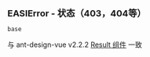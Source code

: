 <p><strong id="EASIError" style="font-size: 18px">EASIError - 状态（403，404等）</strong></p>

```demo
base
```

与 ant-design-vue v2.2.2 [Result 组件](https://2x.antdv.com/components/result-cn) 一致
